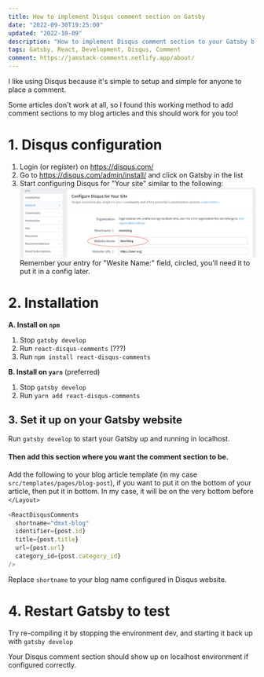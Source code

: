 ```yaml
---
title: How to implement Disqus comment section on Gatsby
date: "2022-09-30T19:25:00"
updated: "2022-10-09"
description: "How to implement Disqus comment section to your Gatsby blog article"
tags: Gatsby, React, Development, Disqus, Comment
comment: https://jamstack-comments.netlify.app/about/
---
```


I like using Disqus because it's simple to setup and simple for anyone to place a comment.

Some articles don't work at all, so I found this working method to add comment sections to my blog articles and this should work for you too!


# 1. Disqus configuration

1. Login (or register) on https://disqus.com/
2. Go to https://disqus.com/admin/install/ and click on Gatsby in the list
3. Start configuring Disqus for "Your site" similar to the following:
![Enter the field: webite name](images/disqus-setting.png)
Remember your entry for "Wesite Name:" field, circled, you'll need it to put it in a config later.

# 2. Installation
**A. Install on `npm`**
1. Stop `gatsby develop`
2. Run `react-disqus-comments` (???)
3. Run `npm install react-disqus-comments`

**B. Install on `yarn`** (preferred)
1. Stop `gatsby develop`
2. Run `yarn add react-disqus-comments`

## 3. Set it up on your Gatsby website

Run `gatsby develop` to start your Gatsby up and running in localhost.

#### Then add this section where you want the comment section to be. 

Add the following to your blog article template (in my case `src/templates/pages/blog-post`), if you want to put it on the bottom of your article, then put it in bottom.  In my case, it will be on the very bottom before `</Layout>`

```javascript
<ReactDisqusComments
  shortname="dmxt-blog"
  identifier={post.id}
  title={post.title}
  url={post.url}
  category_id={post.category_id}
/>
```
Replace `shortname` to your blog name configured in Disqus website.

# 4. Restart Gatsby to test
Try re-compiling it by stopping the environment dev, and starting it back up with 
`gatsby develop`

Your Disqus comment section should show up on localhost environment if configured correctly.